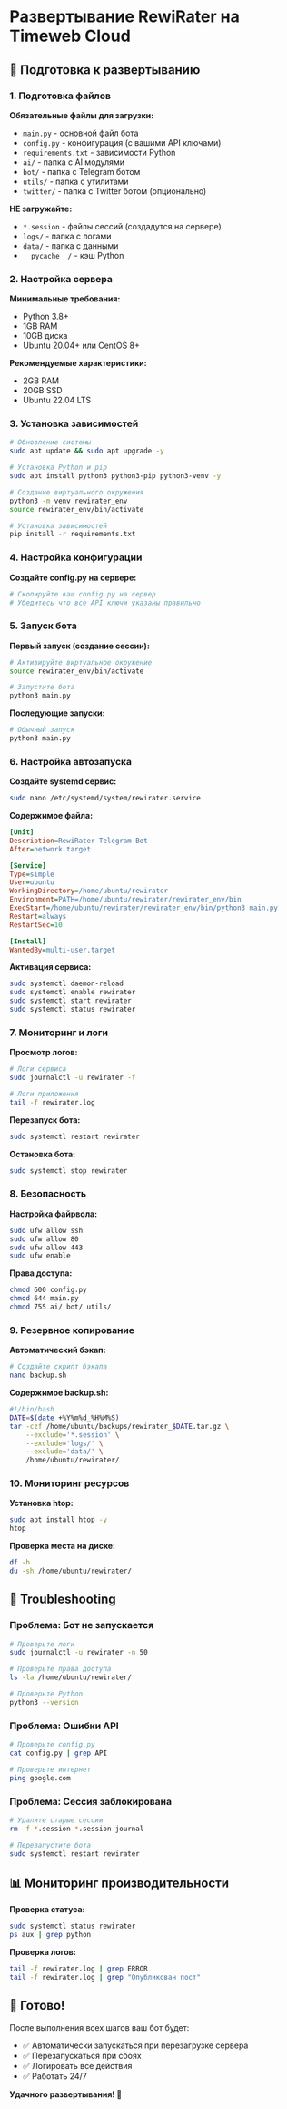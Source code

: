 # Развертывание RewiRater на Timeweb Cloud

## 🚀 Подготовка к развертыванию

### 1. Подготовка файлов

**Обязательные файлы для загрузки:**
- `main.py` - основной файл бота
- `config.py` - конфигурация (с вашими API ключами)
- `requirements.txt` - зависимости Python
- `ai/` - папка с AI модулями
- `bot/` - папка с Telegram ботом
- `utils/` - папка с утилитами
- `twitter/` - папка с Twitter ботом (опционально)

**НЕ загружайте:**
- `*.session` - файлы сессий (создадутся на сервере)
- `logs/` - папка с логами
- `data/` - папка с данными
- `__pycache__/` - кэш Python

### 2. Настройка сервера

**Минимальные требования:**
- Python 3.8+
- 1GB RAM
- 10GB диска
- Ubuntu 20.04+ или CentOS 8+

**Рекомендуемые характеристики:**
- 2GB RAM
- 20GB SSD
- Ubuntu 22.04 LTS

### 3. Установка зависимостей

```bash
# Обновление системы
sudo apt update && sudo apt upgrade -y

# Установка Python и pip
sudo apt install python3 python3-pip python3-venv -y

# Создание виртуального окружения
python3 -m venv rewirater_env
source rewirater_env/bin/activate

# Установка зависимостей
pip install -r requirements.txt
```

### 4. Настройка конфигурации

**Создайте config.py на сервере:**
```python
# Скопируйте ваш config.py на сервер
# Убедитесь что все API ключи указаны правильно
```

### 5. Запуск бота

**Первый запуск (создание сессии):**
```bash
# Активируйте виртуальное окружение
source rewirater_env/bin/activate

# Запустите бота
python3 main.py
```

**Последующие запуски:**
```bash
# Обычный запуск
python3 main.py
```

### 6. Настройка автозапуска

**Создайте systemd сервис:**

```bash
sudo nano /etc/systemd/system/rewirater.service
```

**Содержимое файла:**
```ini
[Unit]
Description=RewiRater Telegram Bot
After=network.target

[Service]
Type=simple
User=ubuntu
WorkingDirectory=/home/ubuntu/rewirater
Environment=PATH=/home/ubuntu/rewirater/rewirater_env/bin
ExecStart=/home/ubuntu/rewirater/rewirater_env/bin/python3 main.py
Restart=always
RestartSec=10

[Install]
WantedBy=multi-user.target
```

**Активация сервиса:**
```bash
sudo systemctl daemon-reload
sudo systemctl enable rewirater
sudo systemctl start rewirater
sudo systemctl status rewirater
```

### 7. Мониторинг и логи

**Просмотр логов:**
```bash
# Логи сервиса
sudo journalctl -u rewirater -f

# Логи приложения
tail -f rewirater.log
```

**Перезапуск бота:**
```bash
sudo systemctl restart rewirater
```

**Остановка бота:**
```bash
sudo systemctl stop rewirater
```

### 8. Безопасность

**Настройка файрвола:**
```bash
sudo ufw allow ssh
sudo ufw allow 80
sudo ufw allow 443
sudo ufw enable
```

**Права доступа:**
```bash
chmod 600 config.py
chmod 644 main.py
chmod 755 ai/ bot/ utils/
```

### 9. Резервное копирование

**Автоматический бэкап:**
```bash
# Создайте скрипт бэкапа
nano backup.sh
```

**Содержимое backup.sh:**
```bash
#!/bin/bash
DATE=$(date +%Y%m%d_%H%M%S)
tar -czf /home/ubuntu/backups/rewirater_$DATE.tar.gz \
    --exclude='*.session' \
    --exclude='logs/' \
    --exclude='data/' \
    /home/ubuntu/rewirater/
```

### 10. Мониторинг ресурсов

**Установка htop:**
```bash
sudo apt install htop -y
htop
```

**Проверка места на диске:**
```bash
df -h
du -sh /home/ubuntu/rewirater/
```

## 🔧 Troubleshooting

### Проблема: Бот не запускается
```bash
# Проверьте логи
sudo journalctl -u rewirater -n 50

# Проверьте права доступа
ls -la /home/ubuntu/rewirater/

# Проверьте Python
python3 --version
```

### Проблема: Ошибки API
```bash
# Проверьте config.py
cat config.py | grep API

# Проверьте интернет
ping google.com
```

### Проблема: Сессия заблокирована
```bash
# Удалите старые сессии
rm -f *.session *.session-journal

# Перезапустите бота
sudo systemctl restart rewirater
```

## 📊 Мониторинг производительности

**Проверка статуса:**
```bash
sudo systemctl status rewirater
ps aux | grep python
```

**Проверка логов:**
```bash
tail -f rewirater.log | grep ERROR
tail -f rewirater.log | grep "Опубликован пост"
```

## 🚀 Готово!

После выполнения всех шагов ваш бот будет:
- ✅ Автоматически запускаться при перезагрузке сервера
- ✅ Перезапускаться при сбоях
- ✅ Логировать все действия
- ✅ Работать 24/7

**Удачного развертывания! 🎉**
